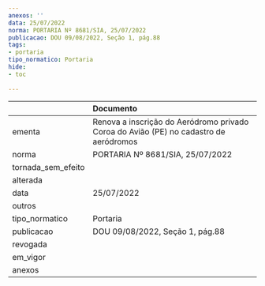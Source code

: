 ```yaml
---
anexos: ''
data: 25/07/2022
norma: PORTARIA Nº 8681/SIA, 25/07/2022
publicacao: DOU 09/08/2022, Seção 1, pág.88
tags:
- portaria
tipo_normatico: Portaria
hide: 
- toc 
 
---
```


|                    | Documento                                                                             |
|:-------------------|:--------------------------------------------------------------------------------------|
| ementa             | Renova a inscrição do Aeródromo privado Coroa do Avião (PE) no cadastro de aeródromos |
| norma              | PORTARIA Nº 8681/SIA, 25/07/2022                                                      |
| tornada_sem_efeito |                                                                                       |
| alterada           |                                                                                       |
| data               | 25/07/2022                                                                            |
| outros             |                                                                                       |
| tipo_normatico     | Portaria                                                                              |
| publicacao         | DOU 09/08/2022, Seção 1, pág.88                                                       |
| revogada           |                                                                                       |
| em_vigor           |                                                                                       |
| anexos             |                                                                                       |